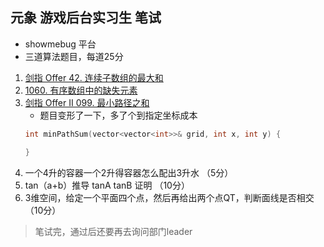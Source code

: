## 元象 游戏后台实习生 笔试
- showmebug 平台
- 三道算法题目，每道25分
1. [剑指 Offer 42. 连续子数组的最大和](https://leetcode.cn/problems/lian-xu-zi-shu-zu-de-zui-da-he-lcof/)
2. [1060. 有序数组中的缺失元素](https://leetcode.cn/problems/missing-element-in-sorted-array/)
3. [剑指 Offer II 099. 最小路径之和](https://leetcode.cn/problems/0i0mDW/)
    - 题目变形了一下，多了个到指定坐标成本
    ```cpp
    int minPathSum(vector<vector<int>>& grid, int x, int y) {

    }
    ```
4. 一个4升的容器一个2升得容器怎么配出3升水 （5分）
5. tan（a+b）推导 tanA tanB 证明 （10分）
6. 3维空间，给定一个平面四个点，然后再给出两个点QT，判断面线是否相交 （10分）

> 笔试完，通过后还要再去询问部门leader